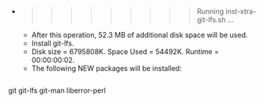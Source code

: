 * >>>>>>>>> Running inst-xtra-git-lfs.sh ...
  * After this operation, 52.3 MB of additional disk space will be used.
  * Install git-lfs.
  * Disk size = 6795808K. Space Used = 54492K. Runtime = 00:00:00:02.
  * The following NEW packages will be installed:
  ```bash
git git-lfs git-man liberror-perl
  ```
